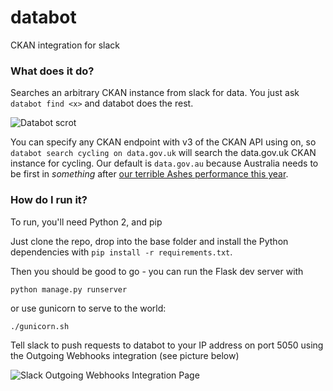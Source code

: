 # databot

CKAN integration for slack

### What does it do?

Searches an arbitrary CKAN instance from slack for data. You just ask `databot find <x>` and databot does the rest.

![Databot scrot](https://raw.githubusercontent.com/jesserobertson/databot/master/databotscrot.png "Databot scrot")

You can specify any CKAN endpoint with v3 of the CKAN API using on, so `databot search cycling on data.gov.uk` will search the data.gov.uk CKAN instance for cycling. Our default is `data.gov.au` because Australia needs to be first in *something* after [our terrible Ashes performance this year](http://www.abc.net.au/news/2015-08-07/michael-clarke-rues-one-of-his-toughest-days/6679346?section=sport).

### How do I run it?

To run, you'll need Python 2, and pip

Just clone the repo, drop into the base folder and install the Python dependencies with `pip install -r requirements.txt`.

Then you should be good to go - you can run the Flask dev server with

`python manage.py runserver` 

or use gunicorn to serve to the world:

`./gunicorn.sh`

Tell slack to push requests to databot to your IP address on port 5050 using the Outgoing Webhooks integration (see picture below)

![Slack Outgoing Webhooks Integration Page](https://raw.githubusercontent.com/jesserobertson/databot/master/slack-webhook.png "Slack Outgoing Webhooks Integration Page")
